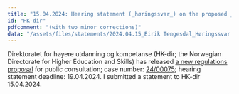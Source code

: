 ```yaml
---
title: "15.04.2024: Hearing statement (_høringssvar_) on the proposed _Forslag til forskrift om undervisnings- og forskningsstillinger og rekrutteringsstillinger [Regulations concerning teaching and research posts and recruitment posts]_"
id: "HK-dir"
pdfcomment: "(with two minor corrections)"
data: "/assets/files/statements/2024.04.15_Eirik Tengesdal_Høringssvar til HK-dir_Forslag til forskrift om undervisnings- og forskningsstillinger og rekrutteringsstillinger_GitHub.pdf"
---
```

Direktoratet for høyere utdanning og kompetanse (HK-dir; the Norwegian Directorate for Higher Education and Skills) has released [a new regulations proposal](https://hkdir.no/dokumenter/forslag-til-forskrift-om-undervisnings-og-forskningsstillinger-og-rekrutteringsstillinger) for public consultation; case number: [24/00075](https://hkdir.no/hoyere-utdanning-og-forskning/horing-forslag-til-forskrift-om-undervisnings-og-forskningsstillinger-og-rekrutteringsstillinger); hearing statement deadline: 19.04.2024. I submitted a statement to HK-dir 15.04.2024.